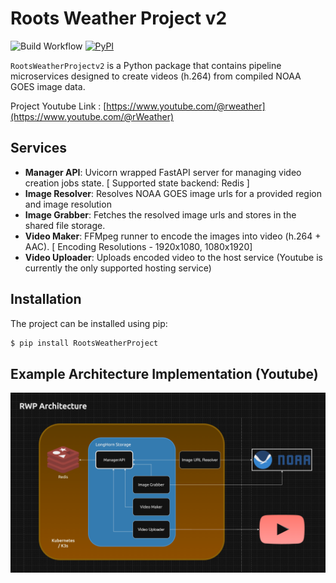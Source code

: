 # Roots Weather Project v2

![Build Workflow](https://github.com/johncanthony/RootsWeatherProject/actions/workflows/python-package.yml/badge.svg) [![PyPI](https://badge.fury.io/py/RootsWeatherProject.svg)](https://badge.fury.io/py/RootsWeatherProject)


`RootsWeatherProjectv2` is a Python package that contains pipeline microservices designed to create videos (h.264) from compiled NOAA GOES image data. 

Project Youtube Link : [https://www.youtube.com/@rweather](https://www.youtube.com/@rWeather)

## Services

- **Manager API**: Uvicorn wrapped FastAPI server for managing video creation jobs state. [ Supported state backend: Redis ]
- **Image Resolver**: Resolves NOAA GOES image urls for a provided region and image resolution
- **Image Grabber**: Fetches the resolved image urls and stores in the shared file storage. 
- **Video Maker**: FFMpeg runner to encode the images into video (h.264 + AAC). [ Encoding Resolutions - 1920x1080, 1080x1920]
- **Video Uploader**: Uploads encoded video to the host service (Youtube is currently the only supported hosting service)

## Installation

The project can be installed using pip:

```bash
$ pip install RootsWeatherProject
```

## Example Architecture Implementation (Youtube)
![Architecture Diagram](docs/images/RWDArchitecture.png)








